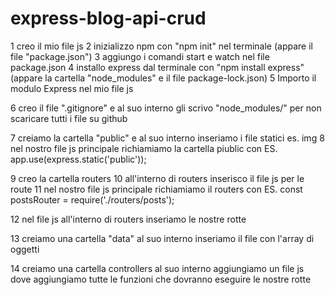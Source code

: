 # express-blog-api-crud

1 creo il mio file js
2 inizializzo npm con "npm init" nel terminale (appare il file "package.json")
3 aggiungo i comandi start e watch nel file package.json
4 installo express dal terminale con "npm install express"(appare la cartella "node_modules" e il file package-lock.json)
5 Importo il modulo Express nel mio file js

6 creo il file ".gitignore" e al suo interno gli scrivo "node_modules/" per non scaricare tutti i file su github

7 creiamo la cartella "public" e al suo interno inseriamo i file statici es. img
8 nel nostro file js principale richiamiamo la cartella piublic con ES. app.use(express.static('public'));

9 creo la cartella routers
10 all'interno di routers inserisco il file js per le route
11 nel nostro file js principale richiamiamo il routers con  ES. const postsRouter = require('./routers/posts');

12 nel file js all'interno di routers inseriamo le nostre rotte 

13 creiamo una cartella "data" al suo interno inseriamo il file con l'array di oggetti 

14 creiamo una cartella controllers al suo interno aggiungiamo un file js dove aggiungiamo tutte le funzioni che dovranno eseguire le nostre rotte

